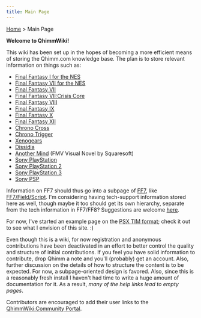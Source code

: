 ```yaml
---
title: Main Page
---
```


[Home](Main%20Page.md) > Main Page

<b>Welcome to QhimmWiki!</b>

This wiki has been set up in the hopes of becoming a more efficient
means of storing the Qhimm.com knowledge base. The plan is to store
relevant information on things such as:

-   [Final Fantasy I for the NES][]
-   [Final Fantasy VII for the NES][]
-   [Final Fantasy VII][]
-   [Final Fantasy VII:Crisis Core][]
-   [Final Fantasy VIII][]
-   [Final Fantasy IX][]
-   [Final Fantasy X][]
-   [Final Fantasy XII][]
-   [Chrono Cross][]
-   [Chrono Trigger][]
-   [Xenogears][]
-   [Dissidia][]
-   [Another Mind][] (FMV Visual Novel by Squaresoft)
-   [Sony PlayStation][]
-   [Sony PlayStation 2][]
-   [Sony PlayStation 3][]
-   [Sony PSP][]

Information on FF7 should thus go into a subpage of
[FF7][Final Fantasy VII], like [FF7/Field/Script][]. I'm considering
having tech-support information stored here as well, though maybe it too
should get its own hierarchy, separate from the tech information in
FF7/FF8? Suggestions are welcome [here][].

For now, I've started an example page on the [PSX TIM format][]; check
it out to see what I envision of this site. :)

Even though this is a wiki, for now registration and anonymous
contributions have been deactivated in an effort to better control the
quality and structure of initial contributions. If you feel you have
solid information to contribute, drop Qhimm a note and you'll (probably)
get an account. Also, further discussion on the details of how to
structure the content is to be expected. For now, a subpage-oriented
design is favored. Also, since this is a reasonably fresh install I
haven't had time to write a huge amount of documentation for it. As a
result, *many of the help links lead to empty pages*.

Contributors are encouraged to add their user links to the
[QhimmWiki:Community Portal][].

  [Final Fantasy I for the NES]: FF1NES.md "wikilink"
  [Final Fantasy VII for the NES]: FF7NES.md "wikilink"
  [Final Fantasy VII]: FF7.md "wikilink"
  [Final Fantasy VII:Crisis Core]: FF7:CC.md "wikilink"
  [Final Fantasy VIII]: FF8.md "wikilink"
  [Final Fantasy IX]: FF9.md "wikilink"
  [Final Fantasy X]: FF10.md "wikilink"
  [Final Fantasy XII]: FF12.md "wikilink"
  [Chrono Cross]: CC.md "wikilink"
  [Chrono Trigger]: CT.md "wikilink"
  [Xenogears]: Xeno.md "wikilink"
  [Dissidia]: Dissidia.md "wikilink"
  [Another Mind]: Another%20Mind.md "wikilink"
  [Sony PlayStation]: PSX.md "wikilink"
  [Sony PlayStation 2]: PS2.md "wikilink"
  [Sony PlayStation 3]: PS3.md "wikilink"
  [Sony PSP]: PSP.md "wikilink"
  [FF7/Field/Script]: FF7/Field/Script.md "wikilink"
  [here]: Talk:Main%20page.md "wikilink"
  [PSX TIM format]: PSX/TIM%20file.md "wikilink"
  [QhimmWiki:Community Portal]: QhimmWiki:Community%20Portal.md "wikilink"
